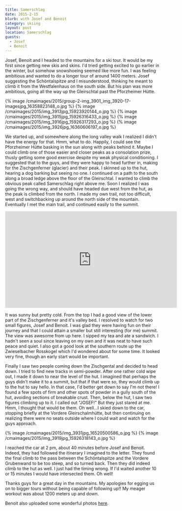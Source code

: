 ```yaml
---
title: Samerschlag
date: 2015-2-15
blurb: with Josef and Benoit
category: skiing
layout: post
location: Samerschlag
guests:
  - Josef
  - Benoit
---
```


Josef, Benoit and I headed to the mountains for a ski tour. It would be my first
since getting new skis and skins. I'd tried getting excited to go earlier in the
winter, but somehow snowshoeing seemed like more fun. I was feeling ambitious
and wanted to do a longer tour of around 1400 meters. Josef suggesting the
Schöntalspitze and I misunderstood, thinking he meant to climb it from the
Westfalenhaus on the south side. But his plan was more ambitious, going all the
way up the Gleirschtal past the Pforzheimer Hütte.

{% image /cmaimages/2015/group-2-img_3901_img_3920-17-imagesjpg_16358823148_o.jpg %}
{% image /cmaimages/2015/img_3913jpg_15923920144_o.jpg %}
{% image /cmaimages/2015/img_3915jpg_15926316433_o.jpg %}
{% image /cmaimages/2015/img_3916jpg_15926317293_o.jpg %}
{% image /cmaimages/2015/img_3926jpg_16360606197_o.jpg %}

We started up, and somewhere along the long valley walk I realized I didn't have
the energy for that. Hmm, what to do. Happily, I could see the Pforzheimer Hütte
basking in the sun along with peaks behind it. Maybe I could climb one of those
easier and closer peaks as a consolation prize, thusly getting some good
exercise despite my weak physical conditioning. I suggested that to the guys,
and they were happy to head further in, making for the Zischgenferner (glacier)
and their peak. I skinned up to the hut, hearing a dog barking but seeing no
one. I continued on a path to the south along a broad ledge above the floor of
the Gleirschtal. I wanted to climb the obvious peak called Samerschlag right
above me. Soon I realized I was going the wrong way, and should have headed due
west from the hut, as the peak is climbed from the north. I made my own trail,
not too difficult, west and switchbacking up around the north side of the
mountain. Eventually I met the main trail, and continued easily to the summit.

<iframe width="560" height="315" src="https://www.youtube.com/embed/Rsy_ZLJCNe8"
frameborder="0" allowfullscreen></iframe>

It was sunny but pretty cold. From the top I had a good view of the lower part
of the Zischgenferner and it's valley bed. I resolved to watch for two small
figures, Josef and Benoit. I was glad they were having fun on their journey and
that I could attain a smaller but still interesting (for me) summit. The view
was awesome from up here. I sipped my tea and ate a sandwich. I hadn't seen a
soul since leaving on my own and it was neat to have such peace and quiet. I
also got a good look at the southern route up the Zwieselbacher Rosskogel which
I'd wondered about for some time. It looked very fine, though an early start
would be important.

Finally I saw two people coming down the Zischgental and decided to head down. I
tried to find new tracks in semi-powder. After one rather cold wipe out, I made
it down to near the level of the hut. I imagined that perhaps the guys didn't
make it to a summit, but that if that were so, they would climb up to the hut to
say hello. In that case, I'd better get down to say I'm not there! I found a few
spots of firm and other spots of powder in a gully south of the hut, avoiding
sections of breakable crust. Then, below the hut, I saw two figures climbing up
to it. I called out "JOSEF!" But they just stared at me. Hmm, I thought that
would be them. Oh well...I skied down to the car, stopping briefly at the
Vordere Gleirschalmhütte, but then continuing on realizing there were no seats
outside where I could wait and watch for the guys approach.

{% image /cmaimages/2015/img_3931jpg_16520500586_o.jpg %}
{% image /cmaimages/2015/img_3919jpg_15926318143_o.jpg %}



I reached the car at 2 pm, about 40 minutes before Josef and Benoit. Indeed,
they had followed the itinerary I imagined to the letter. They found the final
climb to the pass between the Schöntalspitze and the Vordere Grubenwand to be
too steep, and so turned back. Then they did indeed climb to the hut as well. I
just had the timing wrong. If I'd waited another 10 or 15 minutes I would have
intersected them. Oh well!

Thanks guys for a great day in the mountains. My apologies for egging us on to
bigger tours without being capable of following up!! My meager workout was about 1200
meters up and down.

Benoit also uploaded some wonderful
photos [here](https://www.flickr.com/photos/36922844@N04/16365616178/in/set-72157650865853885).

